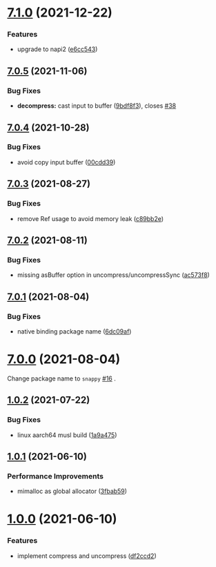 # [7.1.0](https://github.com/Brooooooklyn/snappy/compare/v7.0.5...v7.1.0) (2021-12-22)

### Features

- upgrade to napi2 ([e6cc543](https://github.com/Brooooooklyn/snappy/commit/e6cc5433eb503987d7e6f09f4346c7d317a3fccf))

## [7.0.5](https://github.com/Brooooooklyn/snappy/compare/v7.0.4...v7.0.5) (2021-11-06)

### Bug Fixes

- **decompress:** cast input to buffer ([9bdf8f3](https://github.com/Brooooooklyn/snappy/commit/9bdf8f39d4a6792798a3641b6a5b4d2d5dfe6b45)), closes [#38](https://github.com/Brooooooklyn/snappy/issues/38)

## [7.0.4](https://github.com/Brooooooklyn/snappy/compare/v7.0.3...v7.0.4) (2021-10-28)

### Bug Fixes

- avoid copy input buffer ([00cdd39](https://github.com/Brooooooklyn/snappy/commit/00cdd39a9576567620216ad01c8d063bac32ac77))

## [7.0.3](https://github.com/Brooooooklyn/snappy/compare/v7.0.2...v7.0.3) (2021-08-27)

### Bug Fixes

- remove Ref usage to avoid memory leak ([c89bb2e](https://github.com/Brooooooklyn/snappy/commit/c89bb2e278a1f9ad3a2e14c790e069bc699fe492))

## [7.0.2](https://github.com/Brooooooklyn/snappy/compare/v7.0.1...v7.0.2) (2021-08-11)

### Bug Fixes

- missing asBuffer option in uncompress/uncompressSync ([ac573f8](https://github.com/Brooooooklyn/snappy/commit/ac573f8523abd7cd3642eb8557fc51f43acbc34c))

## [7.0.1](https://github.com/Brooooooklyn/snappy/compare/v7.0.0...v7.0.1) (2021-08-04)

### Bug Fixes

- native binding package name ([6dc09af](https://github.com/Brooooooklyn/snappy/commit/6dc09af844700875dd1594fb70ec3b3af37de78b))

# [7.0.0](https://github.com/Brooooooklyn/snappy/compare/v1.0.2...v7.0.0) (2021-08-04)

Change package name to `snappy` [#16](https://github.com/Brooooooklyn/snappy/issues/16) .

## [1.0.2](https://github.com/Brooooooklyn/snappy/compare/v1.0.1...v1.0.2) (2021-07-22)

### Bug Fixes

- linux aarch64 musl build ([1a9a475](https://github.com/Brooooooklyn/snappy/commit/1a9a475c2aef170abfd9e1e4d8eeb4d955384fa0))

## [1.0.1](https://github.com/Brooooooklyn/snappy/compare/v1.0.0...v1.0.1) (2021-06-10)

### Performance Improvements

- mimalloc as global allocator ([3fbab59](https://github.com/Brooooooklyn/snappy/commit/3fbab59ba2c095bb1b2a819eb3445ca06fc743c4))

# [1.0.0](https://github.com/Brooooooklyn/snappy/compare/df2ccd289ca2418504aff3a8fd65cc75c34ce6d8...v1.0.0) (2021-06-10)

### Features

- implement compress and uncompress ([df2ccd2](https://github.com/Brooooooklyn/snappy/commit/df2ccd289ca2418504aff3a8fd65cc75c34ce6d8))
